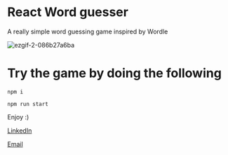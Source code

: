 # React Word guesser

A really simple word guessing game inspired by Wordle


![ezgif-2-086b27a6ba](https://user-images.githubusercontent.com/95036084/177020569-e31ddeb2-294b-4a2a-ac3a-a4c937e621a4.gif)

# Try the game by doing the following

```
npm i

npm run start
```

Enjoy :)

<a href="https://www.linkedin.com/in/yasir-oday/">LinkedIn<a/>

<a href="mailto:yasirkadhim@protonmail.com">Email</a>
